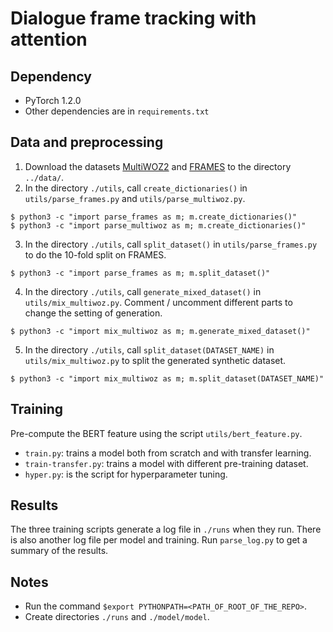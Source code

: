 # Dialogue frame tracking with attention

## Dependency
- PyTorch 1.2.0
- Other dependencies are in `requirements.txt`

## Data and preprocessing
1. Download the datasets [MultiWOZ2](http://dialogue.mi.eng.cam.ac.uk/index.php/corpus/) and [FRAMES](https://datasets.maluuba.com/Frames/dl) to the directory `../data/`.
2. In the directory `./utils`, call `create_dictionaries()` in `utils/parse_frames.py` and `utils/parse_multiwoz.py`.
```
$ python3 -c "import parse_frames as m; m.create_dictionaries()"
$ python3 -c "import parse_multiwoz as m; m.create_dictionaries()"
```
3. In the directory `./utils`, call `split_dataset()` in `utils/parse_frames.py` to do the 10-fold split on FRAMES.
```
$ python3 -c "import parse_frames as m; m.split_dataset()"
```
4. In the directory `./utils`, call `generate_mixed_dataset()` in `utils/mix_multiwoz.py`. Comment / uncomment different parts to change the setting of generation.
```
$ python3 -c "import mix_multiwoz as m; m.generate_mixed_dataset()"
```
5. In the directory `./utils`, call `split_dataset(DATASET_NAME)` in `utils/mix_multiwoz.py` to split the generated synthetic dataset.
```
$ python3 -c "import mix_multiwoz as m; m.split_dataset(DATASET_NAME)"
```

## Training
Pre-compute the BERT feature using the script `utils/bert_feature.py`.
- `train.py`: trains a model both from scratch and with transfer learning.
- `train-transfer.py`: trains a model with different pre-training dataset.
- `hyper.py`: is the script for hyperparameter tuning.

## Results
The three training scripts generate a log file in `./runs` when they run. There is also another log file per model and training. Run `parse_log.py` to get a summary of the results.

## Notes
- Run the command `$export PYTHONPATH=<PATH_OF_ROOT_OF_THE_REPO>`.
- Create directories `./runs` and `./model/model`.

